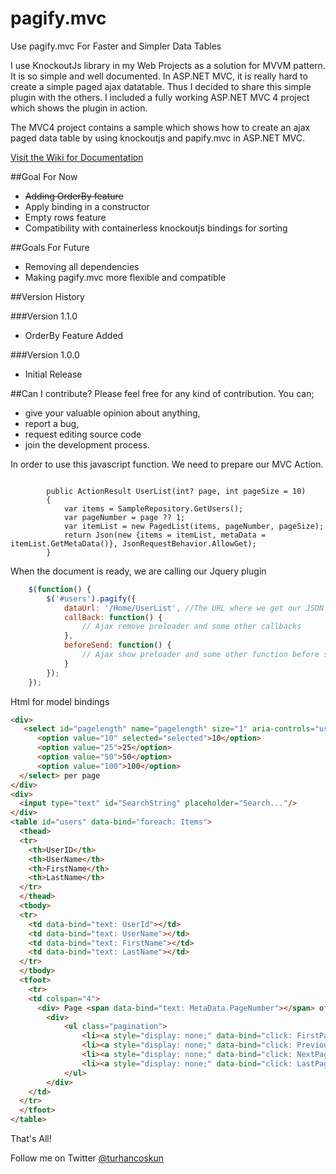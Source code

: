 pagify.mvc
==========

Use pagify.mvc For Faster and Simpler Data Tables

I use KnockoutJs library in my Web Projects as a solution for MVVM pattern. It is so simple and well documented. In ASP.NET MVC, it is really hard to create a simple paged ajax datatable. Thus I decided to share this simple plugin with the others. I included a fully working ASP.NET MVC 4 project which shows the plugin in action.

The MVC4 project contains a sample which shows how to create an ajax paged data table by using knockoutjs and papify.mvc in ASP.NET MVC. 

[Visit the Wiki for Documentation](https://github.com/turhancoskun/pagify.mvc/wiki/Pagify.Mvc-1.1.0-Documentation)

##Goal For Now
- <del>Adding OrderBy feature</del>
- Apply binding in a constructor
- Empty rows feature
- Compatibility with containerless knockoutjs bindings for sorting

##Goals For Future
- Removing all dependencies 
- Making pagify.mvc more flexible and compatible

##Version History

###Version 1.1.0
+ OrderBy Feature Added

###Version 1.0.0
+ Initial Release


##Can I contribute?
Please feel free for any kind of contribution. 
You can;
- give your valuable opinion about anything,
- report a bug,
- request editing source code 
- join the development process.

In order to use this javascript function. We need to prepare our MVC Action. 
<pre><code>
        public ActionResult UserList(int? page, int pageSize = 10)
        {          
            var items = SampleRepository.GetUsers();
            var pageNumber = page ?? 1;
            var itemList = new PagedList<SampleModelsRepository.User>(items, pageNumber, pageSize);
            return Json(new {items = itemList, metaData = itemList.GetMetaData()}, JsonRequestBehavior.AllowGet);
        }
</code></pre>
When the document is ready, we are calling our Jquery plugin
```javascript
    $(function() {
        $('#users').pagify({
            dataUrl: '/Home/UserList', //The URL where we get our JSON data
            callBack: function() {
                // Ajax remove preloader and some other callbacks  
            },
            beforeSend: function() {
                // Ajax show preloader and some other function before start
            }
        });
    });
```     

Html for model bindings

```html
<div>
   <select id="pagelength" name="pagelength" size="1" aria-controls="users">
      <option value="10" selected="selected">10</option>
      <option value="25">25</option>
      <option value="50">50</option>
      <option value="100">100</option>
  </select> per page
</div>
<div>
  <input type="text" id="SearchString" placeholder="Search..."/>
</div>
<table id="users" data-bind="foreach: Items">
  <thead>
  <tr>
    <th>UserID</th>
    <th>UserName</th>
    <th>FirstName</th>
    <th>LastName</th>
  </tr>
  </thead>
  <tbody>
  <tr>
    <td data-bind="text: UserId"></td>
    <td data-bind="text: UserName"></td>
    <td data-bind="text: FirstName"></td>
    <td data-bind="text: LastName"></td>
  </tr>
  </tbody>
  <tfoot>
    <tr>
    <td colspan="4">
      <div> Page <span data-bind="text: MetaData.PageNumber"></span> of <span data-bind="text: MetaData.PageCount"></span></div>
        <div>
            <ul class="pagination">
                <li><a style="display: none;" data-bind="click: FirstPage, visible: MetaData.HasPreviousPage" href="javascript:void(0);">First</a></li>
                <li><a style="display: none;" data-bind="click: PreviousPage, visible: MetaData.HasPreviousPage" href="javascript:void(0);">← Prev</a></li>
                <li><a style="display: none;" data-bind="click: NextPage, visible: MetaData.HasNextPage" href="javascript:void(0);">Next →</a></li>
                <li><a style="display: none;" data-bind="click: LastPage, visible: MetaData.HasNextPage" href="javascript:void(0);">Last</a></li>
            </ul>
        </div>
    </td>
  </tr>
  </tfoot>
</table>
``` 
That's All!


Follow me on Twitter [@turhancoskun](http://www.twitter.com/turhancoskun) 


